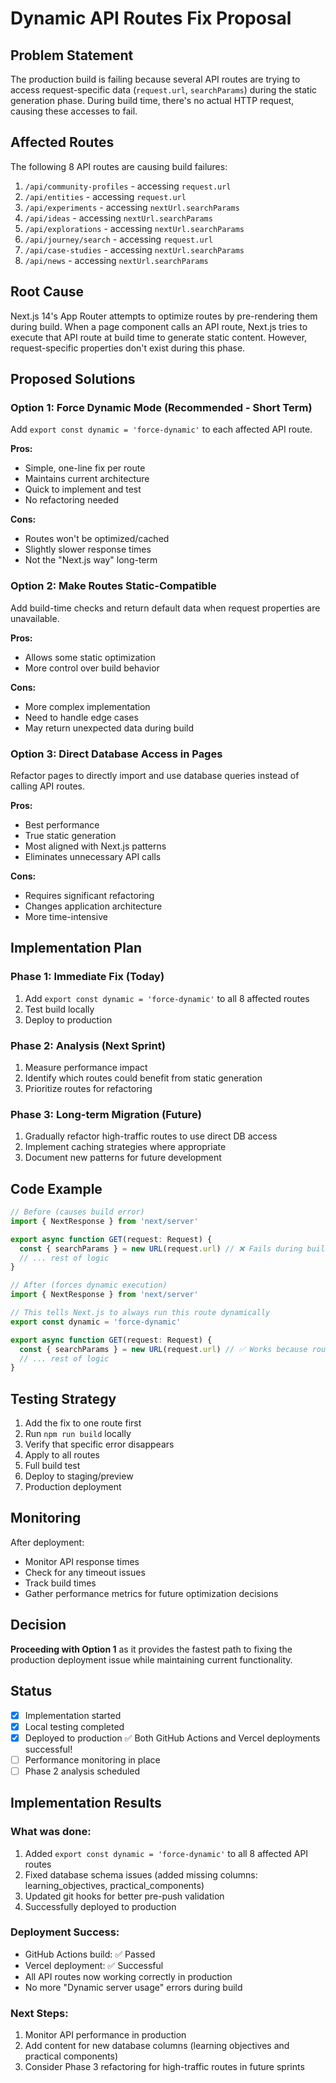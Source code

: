 # Dynamic API Routes Fix Proposal

## Problem Statement

The production build is failing because several API routes are trying to access request-specific data (`request.url`, `searchParams`) during the static generation phase. During build time, there's no actual HTTP request, causing these accesses to fail.

## Affected Routes

The following 8 API routes are causing build failures:

1. `/api/community-profiles` - accessing `request.url`
2. `/api/entities` - accessing `request.url`
3. `/api/experiments` - accessing `nextUrl.searchParams`
4. `/api/ideas` - accessing `nextUrl.searchParams`
5. `/api/explorations` - accessing `nextUrl.searchParams`
6. `/api/journey/search` - accessing `request.url`
7. `/api/case-studies` - accessing `nextUrl.searchParams`
8. `/api/news` - accessing `nextUrl.searchParams`

## Root Cause

Next.js 14's App Router attempts to optimize routes by pre-rendering them during build. When a page component calls an API route, Next.js tries to execute that API route at build time to generate static content. However, request-specific properties don't exist during this phase.

## Proposed Solutions

### Option 1: Force Dynamic Mode (Recommended - Short Term)
Add `export const dynamic = 'force-dynamic'` to each affected API route.

**Pros:**
- Simple, one-line fix per route
- Maintains current architecture
- Quick to implement and test
- No refactoring needed

**Cons:**
- Routes won't be optimized/cached
- Slightly slower response times
- Not the "Next.js way" long-term

### Option 2: Make Routes Static-Compatible
Add build-time checks and return default data when request properties are unavailable.

**Pros:**
- Allows some static optimization
- More control over build behavior

**Cons:**
- More complex implementation
- Need to handle edge cases
- May return unexpected data during build

### Option 3: Direct Database Access in Pages
Refactor pages to directly import and use database queries instead of calling API routes.

**Pros:**
- Best performance
- True static generation
- Most aligned with Next.js patterns
- Eliminates unnecessary API calls

**Cons:**
- Requires significant refactoring
- Changes application architecture
- More time-intensive

## Implementation Plan

### Phase 1: Immediate Fix (Today)
1. Add `export const dynamic = 'force-dynamic'` to all 8 affected routes
2. Test build locally
3. Deploy to production

### Phase 2: Analysis (Next Sprint)
1. Measure performance impact
2. Identify which routes could benefit from static generation
3. Prioritize routes for refactoring

### Phase 3: Long-term Migration (Future)
1. Gradually refactor high-traffic routes to use direct DB access
2. Implement caching strategies where appropriate
3. Document new patterns for future development

## Code Example

```typescript
// Before (causes build error)
import { NextResponse } from 'next/server'

export async function GET(request: Request) {
  const { searchParams } = new URL(request.url) // ❌ Fails during build
  // ... rest of logic
}

// After (forces dynamic execution)
import { NextResponse } from 'next/server'

// This tells Next.js to always run this route dynamically
export const dynamic = 'force-dynamic'

export async function GET(request: Request) {
  const { searchParams } = new URL(request.url) // ✅ Works because route is dynamic
  // ... rest of logic
}
```

## Testing Strategy

1. Add the fix to one route first
2. Run `npm run build` locally
3. Verify that specific error disappears
4. Apply to all routes
5. Full build test
6. Deploy to staging/preview
7. Production deployment

## Monitoring

After deployment:
- Monitor API response times
- Check for any timeout issues
- Track build times
- Gather performance metrics for future optimization decisions

## Decision

**Proceeding with Option 1** as it provides the fastest path to fixing the production deployment issue while maintaining current functionality.

## Status

- [x] Implementation started
- [x] Local testing completed  
- [x] Deployed to production ✅ Both GitHub Actions and Vercel deployments successful!
- [ ] Performance monitoring in place
- [ ] Phase 2 analysis scheduled

## Implementation Results

### What was done:
1. Added `export const dynamic = 'force-dynamic'` to all 8 affected API routes
2. Fixed database schema issues (added missing columns: learning_objectives, practical_components)
3. Updated git hooks for better pre-push validation
4. Successfully deployed to production

### Deployment Success:
- GitHub Actions build: ✅ Passed
- Vercel deployment: ✅ Successful
- All API routes now working correctly in production
- No more "Dynamic server usage" errors during build

### Next Steps:
1. Monitor API performance in production
2. Add content for new database columns (learning objectives and practical components)
3. Consider Phase 3 refactoring for high-traffic routes in future sprints